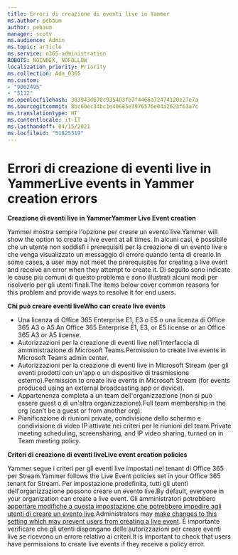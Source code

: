```yaml
---
title: Errori di creazione di eventi live in Yammer
ms.author: pebaum
author: pebaum
manager: scotv
ms.audience: Admin
ms.topic: article
ms.service: o365-administration
ROBOTS: NOINDEX, NOFOLLOW
localization_priority: Priority
ms.collection: Adm_O365
ms.custom:
- "9002495"
- "5112"
ms.openlocfilehash: 383943d670c935403fb7f4466a72474120e27e7a
ms.sourcegitcommit: 8bc60ec34bc1e40685e3976576e04a2623f63a7c
ms.translationtype: HT
ms.contentlocale: it-IT
ms.lasthandoff: 04/15/2021
ms.locfileid: "51825519"
---
```

# <a name="live-events-in-yammer-creation-errors"></a><span data-ttu-id="76426-102">Errori di creazione di eventi live in Yammer</span><span class="sxs-lookup"><span data-stu-id="76426-102">Live events in Yammer creation errors</span></span>

<span data-ttu-id="76426-103">**Creazione di eventi live in Yammer**</span><span class="sxs-lookup"><span data-stu-id="76426-103">**Yammer Live Event creation**</span></span>

<span data-ttu-id="76426-104">Yammer mostra sempre l'opzione per creare un evento live.</span><span class="sxs-lookup"><span data-stu-id="76426-104">Yammer will show the option to create a live event at all times.</span></span> <span data-ttu-id="76426-105">In alcuni casi, è possibile che un utente non soddisfi i prerequisiti per la creazione di un evento live e che venga visualizzato un messaggio di errore quando tenta di crearlo.</span><span class="sxs-lookup"><span data-stu-id="76426-105">In some cases, a user may not meet the prerequisites for creating a live event and receive an error when they attempt to create it.</span></span> <span data-ttu-id="76426-106">Di seguito sono indicate le cause più comuni di questo problema e sono illustrati alcuni modi per risolverlo per gli utenti finali.</span><span class="sxs-lookup"><span data-stu-id="76426-106">The items below cover common reasons for this problem and provide ways to resolve it for end users.</span></span>

<span data-ttu-id="76426-107">**Chi può creare eventi live**</span><span class="sxs-lookup"><span data-stu-id="76426-107">**Who can create live events**</span></span>
- <span data-ttu-id="76426-108">Una licenza di Office 365 Enterprise E1, E3 o E5 o una licenza di Office 365 A3 o A5.</span><span class="sxs-lookup"><span data-stu-id="76426-108">An Office 365 Enterprise E1, E3, or E5 license or an Office 365 A3 or A5 license.</span></span>
- <span data-ttu-id="76426-109">Autorizzazioni per la creazione di eventi live nell'interfaccia di amministrazione di Microsoft Teams.</span><span class="sxs-lookup"><span data-stu-id="76426-109">Permission to create live events in Microsoft Teams admin center.</span></span>
- <span data-ttu-id="76426-110">Autorizzazioni per la creazione di eventi live in Microsoft Stream (per gli eventi prodotti con un'app o un dispositivo di trasmissione esterno).</span><span class="sxs-lookup"><span data-stu-id="76426-110">Permission to create live events in Microsoft Stream (for events produced using an external broadcasting app or device).</span></span>
- <span data-ttu-id="76426-111">Appartenenza completa a un team dell'organizzazione (non si può essere guest o di un'altra organizzazione).</span><span class="sxs-lookup"><span data-stu-id="76426-111">Full team membership in the org (can’t be a guest or from another org).</span></span>
- <span data-ttu-id="76426-112">Pianificazione di riunioni private, condivisione dello schermo e condivisione di video IP attivate nei criteri per le riunioni del team.</span><span class="sxs-lookup"><span data-stu-id="76426-112">Private meeting scheduling, screensharing, and IP video sharing, turned on in Team meeting policy.</span></span>

<span data-ttu-id="76426-113">**Criteri di creazione di eventi live**</span><span class="sxs-lookup"><span data-stu-id="76426-113">**Live event creation policies**</span></span>

<span data-ttu-id="76426-114">Yammer segue i criteri per gli eventi live impostati nel tenant di Office 365 per Stream.</span><span class="sxs-lookup"><span data-stu-id="76426-114">Yammer follows the Live Event policies set in your Office 365 tenant for Stream.</span></span> <span data-ttu-id="76426-115">Per impostazione predefinita, tutti gli utenti dell'organizzazione possono creare un evento live.</span><span class="sxs-lookup"><span data-stu-id="76426-115">By default, everyone in your organization can create a live event.</span></span> <span data-ttu-id="76426-116">Gli amministratori potrebbero [apportare modifiche a questa impostazione che potrebbero impedire agli utenti di creare un evento live](https://docs.microsoft.com/stream/live-event-administration#enabling-and-restricting-users-to-creating).</span><span class="sxs-lookup"><span data-stu-id="76426-116">Administrators may [make changes to this setting which may prevent users from creating a live event](https://docs.microsoft.com/stream/live-event-administration#enabling-and-restricting-users-to-creating).</span></span> <span data-ttu-id="76426-117">È importante verificare che gli utenti dispongano delle autorizzazioni per creare eventi live se ricevono un errore relativo ai criteri.</span><span class="sxs-lookup"><span data-stu-id="76426-117">It is important to check that users have permissions to create live events if they receive a policy error.</span></span>
